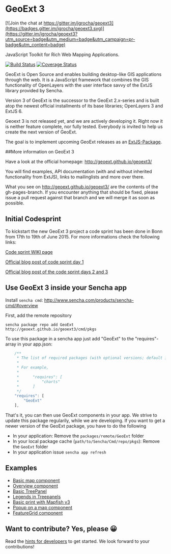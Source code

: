 # GeoExt 3

[![Join the chat at https://gitter.im/jgrocha/geoext3](https://badges.gitter.im/jgrocha/geoext3.svg)](https://gitter.im/jgrocha/geoext3?utm_source=badge&utm_medium=badge&utm_campaign=pr-badge&utm_content=badge)

JavaScript Toolkit for Rich Web Mapping Applications.

[![Build Status](https://travis-ci.org/geoext/geoext3.svg?branch=master)](https://travis-ci.org/geoext/geoext3) [![Coverage Status](https://coveralls.io/repos/geoext/geoext3/badge.svg?branch=master&service=github)](https://coveralls.io/github/geoext/geoext3?branch=master)

GeoExt is Open Source and enables building desktop-like GIS applications through the web. It is a JavaScript framework that combines the GIS functionality of OpenLayers with the user interface savvy of the ExtJS library provided by Sencha.

Version 3 of GeoExt is the successor to the GeoExt 2.x-series and is built atop the newest official installments of its base libraries; OpenLayers 3 and ExtJS 6.

Geoext 3 is not released yet, and we are actively developing it. Right now it is neither feature complete, nor fully tested. Everybody is invited to help us create the next version of GeoExt. 

The goal is to implement upcoming GeoExt releases as an 
[ExtJS-Package](http://docs.sencha.com/cmd/5.x/cmd_packages/cmd_packages.html).

##More information on GeoExt 3

Have a look at the official homepage: http://geoext.github.io/geoext3/

You will find examples, API documentation (with and without inherited functionality from ExtJS), links to mailinglists and more over there.

What you see on http://geoext.github.io/geoext3/ are the contents of the gh-pages-branch. If you encounter anything that should be fixed, please issue a pull request against that branch and we will merge it as soon as possible.

## Initial Codesprint

To kickstart the new GeoExt 3 project a code sprint has been done in Bonn from 17th to 19th of June 2015.
For more informations check the following links:

[Code sprint WIKI page](https://github.com/geoext/geoext3/wiki/GeoExt-3-Codesprint)

[Official blog post of code sprint day 1](http://geoext.blogspot.de/2015/06/geoext-is-getting-3.html)

[Official blog post of the code sprint days 2 and 3](http://geoext.blogspot.de/2015/06/geoext-3-codesprint-day-2-and-3.html)

## Use GeoExt 3 inside your Sencha app

Install `sencha cmd`: http://www.sencha.com/products/sencha-cmd/#overview

First, add the remote repository

```
sencha package repo add GeoExt http://geoext.github.io/geoext3/cmd/pkgs
```

To use this package in a sencha app just add "GeoExt" to the "requires"-array
in your app.json:

```javascript
    /**
     * The list of required packages (with optional versions; default is "latest").
     *
     * For example,
     *
     *      "requires": [
     *          "charts"
     *      ]
     */
    "requires": [
        "GeoExt"
    ],
```

That's it, you can then use GeoExt components in your app. We strive to update
this package regularily, while we are developing. If you want to get a newer
version of the GeoExt package, you have to do the following

* In your application: Remove the `packages/remote/GeoExt` folder
* In your local package cache (`path/to/Sencha/Cmd/repo/pkgs`): Remove the
  `GeoExt` folder
* In your application issue `sencha app refresh`

## Examples

* [Basic map component](http://rawgit.com/geoext/geoext3/master/examples/component/map.html)
* [Overview component](http://rawgit.com/geoext/geoext3/master/examples/component/overviewMap.html)
* [Basic TreePanel](http://rawgit.com/geoext/geoext3/master/examples/tree/panel.html)
* [Legends in Treepanels](http://rawgit.com/geoext/geoext3/master/examples/tree/tree-legend-simple.html)
* [Basic print with Mapfish v3](http://rawgit.com/geoext/geoext3/master/examples/print/basic-mapfish.html)
* [Popup on a map component](http://rawgit.com/geoext/geoext3/master/examples/popup/gx-popup.html)
* [FeatureGrid component](http://rawgit.com/geoext/geoext3/master/examples/features/grid.html)


## Want to contribute? Yes, please 😀

Read the [hints for developers](development.md) to get started. We look forward
to your contributions!

